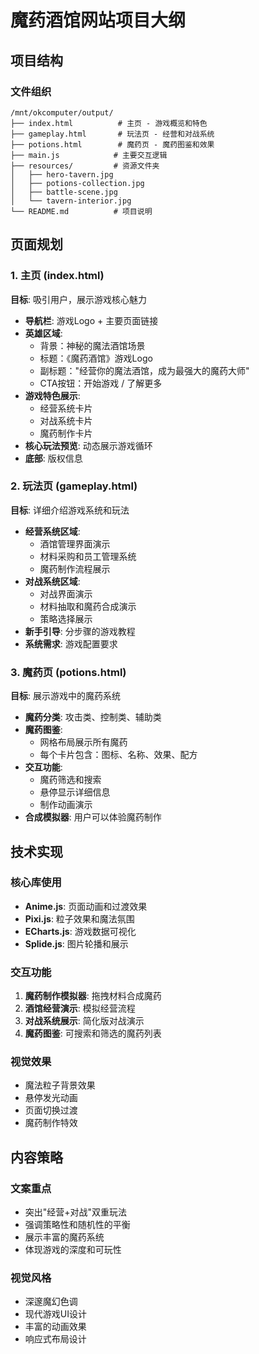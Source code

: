 # 魔药酒馆网站项目大纲

## 项目结构

### 文件组织
```
/mnt/okcomputer/output/
├── index.html          # 主页 - 游戏概览和特色
├── gameplay.html       # 玩法页 - 经营和对战系统
├── potions.html        # 魔药页 - 魔药图鉴和效果
├── main.js            # 主要交互逻辑
├── resources/         # 资源文件夹
│   ├── hero-tavern.jpg
│   ├── potions-collection.jpg
│   ├── battle-scene.jpg
│   └── tavern-interior.jpg
└── README.md          # 项目说明
```

## 页面规划

### 1. 主页 (index.html)
**目标**: 吸引用户，展示游戏核心魅力
- **导航栏**: 游戏Logo + 主要页面链接
- **英雄区域**: 
  - 背景：神秘的魔法酒馆场景
  - 标题：《魔药酒馆》游戏Logo
  - 副标题："经营你的魔法酒馆，成为最强大的魔药大师"
  - CTA按钮：开始游戏 / 了解更多
- **游戏特色展示**:
  - 经营系统卡片
  - 对战系统卡片  
  - 魔药制作卡片
- **核心玩法预览**: 动态展示游戏循环
- **底部**: 版权信息

### 2. 玩法页 (gameplay.html)
**目标**: 详细介绍游戏系统和玩法
- **经营系统区域**:
  - 酒馆管理界面演示
  - 材料采购和员工管理系统
  - 魔药制作流程展示
- **对战系统区域**:
  - 对战界面演示
  - 材料抽取和魔药合成演示
  - 策略选择展示
- **新手引导**: 分步骤的游戏教程
- **系统需求**: 游戏配置要求

### 3. 魔药页 (potions.html)
**目标**: 展示游戏中的魔药系统
- **魔药分类**: 攻击类、控制类、辅助类
- **魔药图鉴**: 
  - 网格布局展示所有魔药
  - 每个卡片包含：图标、名称、效果、配方
- **交互功能**:
  - 魔药筛选和搜索
  - 悬停显示详细信息
  - 制作动画演示
- **合成模拟器**: 用户可以体验魔药制作

## 技术实现

### 核心库使用
- **Anime.js**: 页面动画和过渡效果
- **Pixi.js**: 粒子效果和魔法氛围
- **ECharts.js**: 游戏数据可视化
- **Splide.js**: 图片轮播和展示

### 交互功能
1. **魔药制作模拟器**: 拖拽材料合成魔药
2. **酒馆经营演示**: 模拟经营流程
3. **对战系统展示**: 简化版对战演示
4. **魔药图鉴**: 可搜索和筛选的魔药列表

### 视觉效果
- 魔法粒子背景效果
- 悬停发光动画
- 页面切换过渡
- 魔药制作特效

## 内容策略

### 文案重点
- 突出"经营+对战"双重玩法
- 强调策略性和随机性的平衡
- 展示丰富的魔药系统
- 体现游戏的深度和可玩性

### 视觉风格
- 深邃魔幻色调
- 现代游戏UI设计
- 丰富的动画效果
- 响应式布局设计